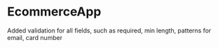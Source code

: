 # EcommerceApp
Added validation for all fields, such as required, min length, patterns for email, card number
